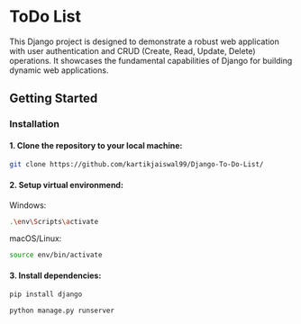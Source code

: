 # ToDo List

This Django project is designed to demonstrate a robust web application with user authentication and CRUD (Create, Read, Update, Delete) operations. It showcases the fundamental capabilities of Django for building dynamic web applications.

## Getting Started


### Installation

#### 1. Clone the repository to your local machine:
   ```bash
   git clone https://github.com/kartikjaiswal99/Django-To-Do-List/
  ```

#### 2. Setup virtual environmend:
   
   Windows:
   ```bash
   .\env\Scripts\activate
   ```
   
   macOS/Linux:
   ```bash
   source env/bin/activate
   ```
#### 3. Install dependencies:
  ```bash
  pip install django
  
  python manage.py runserver

